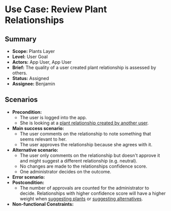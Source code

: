 # Use Case: Review Plant Relationships

## Summary

- **Scope:** Plants Layer
- **Level:** User Goal
- **Actors:** App User, App User
- **Brief:** The quality of a user created plant relationship is assessed by others.
- **Status:** Assigned
- **Assignee:** Benjamin

## Scenarios

- **Precondition:**
  - The user is logged into the app.
  - She is looking at a [plant relationship created by another user](add_plant_relationships.md).
- **Main success scenario:**
  - The user comments on the relationship to note something that seems relevant to her.
  - The user approves the relationship because she agrees with it.
- **Alternative scenario:**
  - The user only comments on the relationship but doesn't approve it and might suggest a different relationship (e.g. neutral). 
  - No changes are made to the relationships confidence score.
  - One administrator decides on the outcome.
- **Error scenario:**
- **Postcondition:**
  - The number of approvals are counted for the administrator to decide.
    Relationships with higher confidence score will have a higher weight when [suggesting plants](suggest_plants.md) or [suggesting alternatives](suggest_alternatives.md).
- **Non-functional Constraints:**
